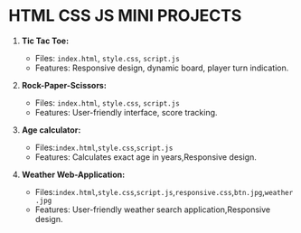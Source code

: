 
# HTML CSS JS MINI PROJECTS

1. **Tic Tac Toe:**
   - Files: `index.html`, `style.css`, `script.js`
   - Features: Responsive design, dynamic board, player turn indication.

2. **Rock-Paper-Scissors:**
   - Files: `index.html`, `style.css`, `script.js`
   - Features: User-friendly interface, score tracking.

3. **Age calculator:**
   - Files:`index.html`,`style.css`,`script.js`
   - Features: Calculates exact age in years,Responsive design.

4. **Weather Web-Application:**
   - Files:`index.html`,`style.css`,`script.js`,`responsive.css`,`btn.jpg`,`weather.jpg`
   - Features: User-friendly weather search application,Responsive design.
